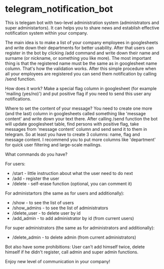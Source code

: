 # telegram_notification_bot

This is telegam bot with two-level administration system (administrators and super administartors).
It can helps you to share news and establish effective notification system within your company.

The main idea is to make a list of your company employees in googlesheets and write down their departments for better usability.
After that users can register in the bot by clicking /add command and write down their name and surname (or nickname, or something you like more). The most important thing is that the registered name must be the same as in googlesheet name column. That's how the validation works.
After this simple procedure when all your employees are registered you can send them notification by calling /send function.

How does it work?
Make a special flag column in googlesheet (for example 'mailing (yes/no)') and put positive flag if you need to send this user any notifications.

Where to set the content of your message?
You need to create one more (and the last) column in googlesheets called something like 'message content' and write down your text there. After calling /send function the bot will update googlesheet table, find persons with positive flag, take messages from 'message content' column and send send it to them in telegram.
So at least you have to create 3 columns: name, flag and message content. I recommend you to put more columns like 'department' for quick user filtering and large-scale mailings.

What commands do you have?

For users:
- /start - little instruction about what the user need to do next
- /add - register the user
- /delete - self-erase function (optional, you can comment it)

For administartors (the same as for users and additionally):
- /show - to see the list of users
- /show_admins - to see the list of administrators
- /delete_user - to delete user by id
- /add_admin - to add administrator by id (from current users)

For super administrators (the same as for administrators and additionally):
- /delete_admin - to delete admin (from current administrators)

Bot also have some prohibitions:
User can't add himself twice, delete himself if he didn't register, call admin and super admin functions.

Enjoy new level of communication in your company!
